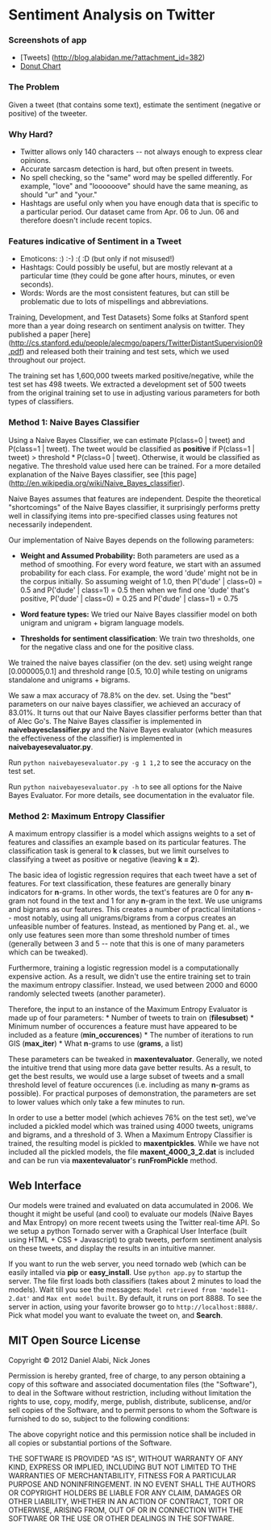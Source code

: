 Sentiment Analysis on Twitter
=============================

### Screenshots of app
* [Tweets] (http://blog.alabidan.me/?attachment_id=382)
* [Donut Chart](http://blog.alabidan.me/?attachment_id=383)

### The  Problem
Given a tweet (that contains some text), estimate the sentiment
(negative or positive) of the tweeter.

### Why Hard?  

* Twitter allows only 140 characters -- not always enough to express
clear opinions.
* Accurate sarcasm detection is hard, but often present in
tweets.
* No spell checking, so the "same" word may be spelled differently.
For example, "love" and "loooooove" should have the same meaning, as should
"ur" and "your." 
* Hashtags are useful only when you have enough data that is
specific to a particular period. 
Our dataset came from Apr. 06 to Jun. 06 and therefore doesn't 
include recent topics.
  
### Features indicative of Sentiment in a Tweet
 
* Emoticons: :) :-) :( :D (but only if not misused!)
* Hashtags: Could possibly be useful, but are 
mostly relevant at a particular time (they could be
gone after hours, minutes, or even seconds).
* Words: Words are the most consistent features, but can still
be problematic due to lots of mispellings and abbreviations.
  
Training, Development, and Test Datasets}
Some folks at Stanford spent more than a year doing
research on sentiment analysis on twitter. They published a 
paper [here] (http://cs.stanford.edu/people/alecmgo/papers/TwitterDistantSupervision09.pdf)
and released both their training and test sets, which we used
throughout our project. 
  
The training set has 1,600,000 tweets marked positive/negative, while
the test set has 498 tweets. We extracted a development set of 
500 tweets from the original training set to use in adjusting 
various parameters for both types of classifiers.
  
### Method 1: Naive Bayes Classifier
Using a Naive Bayes Classifier, we can
estimate P(class=0 | tweet) and P(class=1 | tweet).
The tweet would be classified as **positive** if 
 P(class=1 | tweet) > threshold * P(class=0 | tweet). 
Otherwise, it would be classified as negative. 
The threshold value used here can be trained. For a more
detailed explanation of the Naive Bayes classifier, see
[this page] (http://en.wikipedia.org/wiki/Naive_Bayes_classifier).
  
Naive Bayes assumes that features are independent.
Despite the theoretical "shortcomings" of the Naive Bayes
classifier, it surprisingly performs pretty well in classifying
items into pre-specified classes
using features not necessarily independent. 

Our implementation of Naive Bayes depends on the following
parameters:
  * **Weight and Assumed Probability:** Both parameters are used as a 
    method of smoothing.
    For every word feature, we start with an assumed
    probability for each class.
    For example, the word 'dude' might not be in the corpus
    initially. So assuming weight of 1.0, then
    P('dude' | class=0) = 0.5 and 
    P('dude' | class=1) = 0.5 then 
    when we find one 'dude' that's positive,
    P('dude' | class=0) = 0.25 and 
    P('dude' | class=1) = 0.75

  * **Word feature types:** We tried our Naive Bayes
    classifier model on both unigram and unigram + bigram
    language models.
     
  * **Thresholds for sentiment classification**:
     We train two thresholds, one for the negative class and
     one for the positive class.

We trained the naive bayes classifier (on the dev. set) using weight range
[0.000005,0.1] and
threshold range [0.5, 10.0]
while testing on unigrams standalone and unigrams + bigrams. 

We saw a max accuracy of 78.8% on the dev. set. 
Using the "best"
parameters on our naive bayes classifier, we achieved an accuracy
of 83.01%. It turns out that our Naive Bayes classifier
performs better than that of Alec Go's. The Naive Bayes
classifier is implemented in 
**naivebayesclassifier.py** and the Naive Bayes
evaluator (which measures the effectiveness of the 
classifier) is implemented in 
**naivebayesevaluator.py**. 
  
Run `python naivebayesevaluator.py -g 1 1,2` to see
the accuracy on the test set. 
  
Run `python naivebayesevaluator.py -h` to see all 
options for the Naive Bayes Evaluator. For more details, see 
documentation in the evaluator file.
  
### Method 2: Maximum Entropy Classifier
  A maximum entropy classifier is a model which assigns weights to a set of
  features and classifies an example based on its particular features.
  The classification task is general to **k** classes, but we limit
  ourselves to classifying a tweet as positive or negative (leaving
  **k = 2**). 
  
  The basic idea of logistic regression requires that each tweet have
  a set of features. For text classification, these features are
  generally binary indicators for **n**-grams. In other words, the text's
  features are 0 for any **n**-gram not found in the text and 1 for
  any **n**-gram in the text. We use unigrams and bigrams
  as our features. This creates a number of practical limitations --
  most notably, using all unigrams/bigrams from a corpus creates 
  an unfeasible number of features. Instead, as mentioned by
  Pang et. al., we only use features seen more than some threshold number
  of times (generally between 3 and 5 -- note that this is one of 
  many parameters which can be tweaked). 
  
  Furthermore, training a logistic regression model is a computationally
  expensive action. As a result, we didn't use the entire training
  set to train the maximum entropy classifier. Instead, we used 
  between 2000 and 6000 randomly selected tweets (another parameter). 
  
  Therefore, the input to an instance of the Maximum Entropy Evaluator
  is made up of four parameters:
    * Number of tweets to train on (**filesubset**)
    * Minimum number of occurences a feature must have appeared
    to be included as a feature (**min_occurences**)
    * The number of iterations to run GIS (**max_iter**)
    * What **n**-grams to use (**grams**, a list)
  
  These parameters can be tweaked in **maxentevaluator**. Generally,
  we noted the intuitive trend that using more data gave better results.
  As a result, to get the best results, we would use a large subset
  of tweets and a small threshold  level of feature occurences 
  (i.e. including as many **n**-grams as possible). For practical purposes
  of demonstration, the parameters are set to lower values which only take
  a few minutes to run. 
  
  In order to use a better model (which achieves 76% on the test set),
  we've included a pickled model
  which was trained using 4000 tweets, unigrams and bigrams, and 
  a threshold of 3. When a Maximum Entropy Classifier is trained, the 
  resulting model is pickled to **maxentpickles**. While we
  have not included all the pickled models, the file 
  **maxent_4000_3_2.dat** is included and can be run via 
  **maxentevaluator**'s **runFromPickle** method. 
  

  
## Web Interface
  Our models were trained and evaluated
  on data accumulated in 2006. We thought it might be useful
  (and cool)
  to evaluate our models (Naive Bayes and Max Entropy)
  on more recent tweets using the 
  Twitter real-time API. So we setup a python Tornado
  server with a Graphical User Interface (built using
  HTML + CSS + Javascript) to grab tweets, perform
  sentiment analysis on these tweets, and display
  the results in an intuitive manner. 
  
  If you want to run the web server, you need
  tornado web (which can be easily intalled via 
  **pip** or **easy_install**. Use `python app.py` to startup the server. The file
  first loads both classifiers (takes about 2 minutes to load
  the models). Wait
  till you see the messages: `Model retrieved from 'model1-2.dat'` and `Max ent model built`. By 
  default, it runs on port 8888. To see the server in 
  action, using your favorite browser go to
  `http://localhost:8888/`. Pick what model you want
  to evaluate the tweet on, and **Search**.
  

MIT Open Source License
-----------------------
Copyright © 2012 Daniel Alabi, Nick Jones

Permission is hereby granted, free of charge, to any person obtaining a copy of this software and associated documentation files (the "Software"), to deal in the Software without restriction, including without limitation the rights to use, copy, modify, merge, publish, distribute, sublicense, and/or sell copies of the Software, and to permit persons to whom the Software is furnished to do so, subject to the following conditions:

The above copyright notice and this permission notice shall be included in all copies or substantial portions of the Software.

THE SOFTWARE IS PROVIDED "AS IS", WITHOUT WARRANTY OF ANY KIND, EXPRESS OR IMPLIED, INCLUDING BUT NOT LIMITED TO THE WARRANTIES OF MERCHANTABILITY, FITNESS FOR A PARTICULAR PURPOSE AND NONINFRINGEMENT. IN NO EVENT SHALL THE AUTHORS OR COPYRIGHT HOLDERS BE LIABLE FOR ANY CLAIM, DAMAGES OR OTHER LIABILITY, WHETHER IN AN ACTION OF CONTRACT, TORT OR OTHERWISE, ARISING FROM, OUT OF OR IN CONNECTION WITH THE SOFTWARE OR THE USE OR OTHER DEALINGS IN THE SOFTWARE.